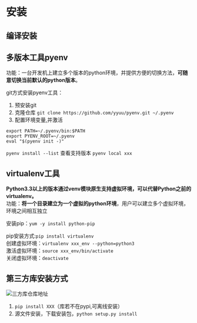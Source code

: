 # 安装

编译安装
----------

多版本工具pyenv<br>
-----------------
功能：一台开发机上建立多个版本的python环境，并提供方便的切换方法，**可随意切换当前默认的python版本**。<br>

  git方式安装pyenv工具：
  1. 预安装git
  2. 克隆仓库 `git clone https://github.com/yyuu/pyenv.git ~/.pyenv`
  3. 配置环境变量,并激活
  ```
  export PATH=~/.pyenv/bin:$PATH
  export PYENV_ROOT=~/.pyenv
  eval "$(pyenv init -)"
  ```
  `pyenv install --list` 查看支持版本
  `pyenv local xxx`

virtualenv工具
-------------
**Python3.3以上的版本通过venv模块原生支持虚拟环境，可以代替Python之前的virtualenv。**<br>
功能：**将一个目录建立为一个虚拟的python环境**，用户可以建立多个虚拟环境，环境之间相互独立<br>

安装pip：`yum -y install python-pip`

pip安装方式:`pip install virtualenv`<br>
创建虚拟环境：`virtualenv xxx_env --python=python3`<br>
激活虚拟环境：`source xxx_env/bin/activate`<br>
关闭虚拟环境：`deactivate`<br>


第三方库安装方式
------------
![三方库仓库地址](https://pypi.org/)<br>

1. `pip install XXX`（库若不在pypi,可离线安装）
2. 源文件安装，下载安装包，`python setup.py install`
